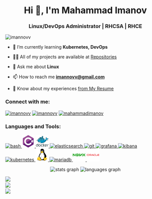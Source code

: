 <h1 align="center">Hi 👋, I'm Mahammad Imanov</h1>
<h3 align="center">Linux/DevOps Administrator | RHCSA | RHCE</h3>

<p align="left"> <img src="https://komarev.com/ghpvc/?username=imannovv&label=Profile%20views&color=0e75b6&style=flat" alt="imannovv" /> </p>

- 🌱 I’m currently learning **Kubernetes, DevOps**

- 👨‍💻 All of my projects are available at [Repositories](https://github.com/imannovv?tab=repositories)

- 💬 Ask me about **Linux**

- 📫 How to reach me **imannovv@gmail.com**

- 📄 Know about my experiences [from My Resume](https://drive.google.com/file/d/18t1h5q-AmiFk0MuPBlmO30K_a4fCl4zD/view?pli=1)

<h3 align="left">Connect with me:</h3>
<p align="left">
<a href="https://linkedin.com/in/imannovv" target="blank"><img align="center" src="https://raw.githubusercontent.com/rahuldkjain/github-profile-readme-generator/master/src/images/icons/Social/linked-in-alt.svg" alt="imannovv" height="30" width="40" /></a>
<a href="https://instagram.com/imannovv" target="blank"><img align="center" src="https://raw.githubusercontent.com/rahuldkjain/github-profile-readme-generator/master/src/images/icons/Social/instagram.svg" alt="imannovv" height="30" width="40" /></a>
<a href="https://www.hackerrank.com/mahammadimanov" target="blank"><img align="center" src="https://raw.githubusercontent.com/rahuldkjain/github-profile-readme-generator/master/src/images/icons/Social/hackerrank.svg" alt="mahammadimanov" height="30" width="40" /></a>
</p>

<h3 align="left">Languages and Tools:</h3>
<p align="left"> <a href="https://www.gnu.org/software/bash/" target="_blank" rel="noreferrer"> <img src="https://www.vectorlogo.zone/logos/gnu_bash/gnu_bash-icon.svg" alt="bash" width="40" height="40"/> </a> <a href="https://www.w3schools.com/cs/" target="_blank" rel="noreferrer"> <img src="https://raw.githubusercontent.com/devicons/devicon/master/icons/csharp/csharp-original.svg" alt="csharp" width="40" height="40"/> </a> <a href="https://www.docker.com/" target="_blank" rel="noreferrer"> <img src="https://raw.githubusercontent.com/devicons/devicon/master/icons/docker/docker-original-wordmark.svg" alt="docker" width="40" height="40"/> </a> <a href="https://www.elastic.co" target="_blank" rel="noreferrer"> <img src="https://www.vectorlogo.zone/logos/elastic/elastic-icon.svg" alt="elasticsearch" width="40" height="40"/> </a> <a href="https://git-scm.com/" target="_blank" rel="noreferrer"> <img src="https://www.vectorlogo.zone/logos/git-scm/git-scm-icon.svg" alt="git" width="40" height="40"/> </a> <a href="https://grafana.com" target="_blank" rel="noreferrer"> <img src="https://www.vectorlogo.zone/logos/grafana/grafana-icon.svg" alt="grafana" width="40" height="40"/> </a> <a href="https://www.elastic.co/kibana" target="_blank" rel="noreferrer"> <img src="https://www.vectorlogo.zone/logos/elasticco_kibana/elasticco_kibana-icon.svg" alt="kibana" width="40" height="40"/> </a> <a href="https://kubernetes.io" target="_blank" rel="noreferrer"> <img src="https://www.vectorlogo.zone/logos/kubernetes/kubernetes-icon.svg" alt="kubernetes" width="40" height="40"/> </a> <a href="https://www.linux.org/" target="_blank" rel="noreferrer"> <img src="https://raw.githubusercontent.com/devicons/devicon/master/icons/linux/linux-original.svg" alt="linux" width="40" height="40"/> </a> <a href="https://mariadb.org/" target="_blank" rel="noreferrer"> <img src="https://www.vectorlogo.zone/logos/mariadb/mariadb-icon.svg" alt="mariadb" width="40" height="40"/> </a> <a href="https://www.nginx.com" target="_blank" rel="noreferrer"> <img src="https://raw.githubusercontent.com/devicons/devicon/master/icons/nginx/nginx-original.svg" alt="nginx" width="40" height="40"/> </a> <a href="https://www.oracle.com/" target="_blank" rel="noreferrer"> <img src="https://raw.githubusercontent.com/devicons/devicon/master/icons/oracle/oracle-original.svg" alt="oracle" width="40" height="40"/> </a> </p>

<div align="center">
  <img src="https://github-readme-stats.vercel.app/api?username=imannovv&hide_title=false&hide_rank=false&show_icons=true&include_all_commits=true&count_private=true&disable_animations=false&theme=dracula&locale=en&hide_border=false" height="150" alt="stats graph"  />
  <img src="https://github-readme-stats.vercel.app/api/top-langs?username=imannovv&locale=en&hide_title=false&layout=compact&card_width=320&langs_count=5&theme=dracula&hide_border=false" height="150" alt="languages graph"  />
</div>

![](https://github-readme-stats.vercel.app/api?username=imannovv&theme=dark&hide_border=false&include_all_commits=false&count_private=true)<br/>
![](https://github-readme-streak-stats.herokuapp.com/?user=imannovv&theme=dark&hide_border=false)<br/>
![](https://github-readme-stats.vercel.app/api/top-langs/?username=imannovv&theme=dark&hide_border=false&include_all_commits=false&count_private=true&layout=compact)
